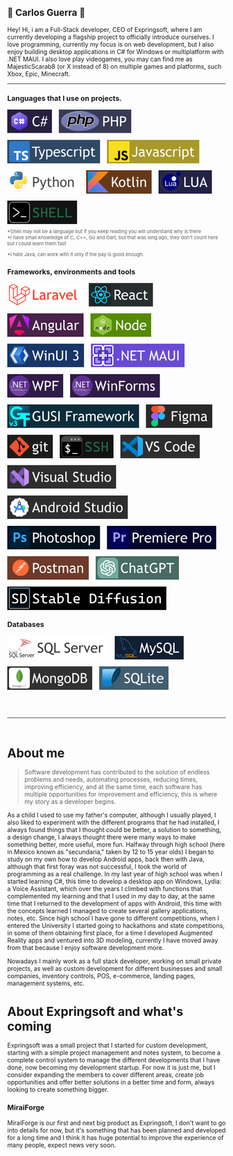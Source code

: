 ## 🔹 Carlos Guerra 🔹

Hey! Hi, i am a Full-Stack developer, CEO of Expringsoft, where I am currently developing a flagship project to officially introduce ourselves. I love programming, currently my focus is on web development, but I also enjoy building desktop applications in C# for Windows or multiplatform with .NET MAUI. I also love play videogames, you may can find me as MajesticScarab8 (or X instead of 8) on multiple games and platforms, such Xbox, Epic, Minecraft.

---

### Languages that I use on projects.

<div style="display: flex; flex-wrap: wrap; gap: 1rem;">
	<img src="img/lang_cs.png">
	<img src="img/lang_php.png">
	<img src="img/lang_ts.png">
	<img src="img/lang_js.png">
	<img src="img/lang_py.png">
	<img src="img/lang_kt.png">
	<img src="img/lang_lua.png">
	<img src="img/lang_shell.png">
</div>
<p style="font-size: 11px; opacity: 0.7; margin: 10px 0 0;">*Shell may not be a language but if you keep reading you will understand why is there</p>
<p style="font-size: 11px; opacity: 0.7; margin: 0;">*I have small knowledge of C, C++, Go and Dart, but that was long ago, they don't count here but I could learn them fast</p>
<p style="font-size: 11px; opacity: 0.7;">*I hate Java, can work with it only if the pay is good enough.</p>

### Frameworks, environments and tools

<div style="display: flex; flex-wrap: wrap; gap: 1rem;">
	<img src="img/frame_lara.png">
	<img src="img/lib_react.png">
	<img src="img/frame_ang.png">
	<img src="img/env_node.png">
	<img src="img/frame_winui.png">
	<img src="img/frame_maui.png">
	<img src="img/frame_wpf.png">
	<img src="img/frame_forms.png">
	<img src="img/frame_gf3.png">
	<img src="img/tool_fig.png">
	<img src="img/tool_git.png">
	<img src="img/tool_ssh.png">
	<img src="img/ide_code.png">
	<img src="img/ide_vs.png">
	<img src="img/ide_as.png">
	<img src="img/tool_ps.png">
	<img src="img/tool_prem.png">
	<img src="img/tool_post.png">
	<img src="img/tool_gpt.png">
	<img src="img/tool_sd.png">
</div>

### Databases

<div style="display: flex; flex-wrap: wrap; gap: 1rem;">
	<img src="img/db_serv.png">
	<img src="img/db_my.png">
	<img src="img/db_mongo.png">
	<img src="img/db_lite.png">
</div>

<hr style="margin: 4rem 0">

# About me
>Software development has contributed to the solution of endless problems and needs, automating processes, reducing times, improving efficiency, and at the same time, each software has multiple opportunities for improvement and efficiency, this is where my story as a developer begins.

As a child I used to use my father's computer, although I usually played, I also liked to experiment with the different programs that he had installed, I always found things that I thought could be better, a solution to something, a design change, I always thought there were many ways to make something better, more useful, more fun. Halfway through high school (here in Mexico known as "secundaria," taken by 12 to 15 year olds) I began to study on my own how to develop Android apps, back then with Java, although that first foray was not successful, I took the world of programming as a real challenge. In my last year of high school was when I started learning C#, this time to develop a desktop app on Windows, Lydia: a Voice Assistant, which over the years I climbed with functions that complemented my learning and that I used in my day to day, at the same time that I returned to the development of apps with Android, this time with the concepts learned I managed to create several gallery applications, notes, etc. Since high school I have gone to different competitions, when I entered the University I started going to hackathons and state competitions, in some of them obtaining first place, for a time I developed Augmented Reality apps and ventured into 3D modeling, currently I have moved away from that because I enjoy software development more.

Nowadays I mainly work as a full stack developer, working on small private projects, as well as custom development for different businesses and small companies, inventory controls, POS, e-commerce, landing pages, management systems, etc.

# About Expringsoft and what's coming
Expringsoft was a small project that I started for custom development, starting with a simple project management and notes system, to become a complete control system to manage the different developments that I have done, now becoming my development startup.
For now it is just me, but I consider expanding the members to cover different areas, create job opportunities and offer better solutions in a better time and form, always looking to create something bigger.
### MiraiForge
MiraiForge is our first and next big product as Expringsoft, I don't want to go into details for now, but it's something that has been planned and developed for a long time and I think it has huge potential to improve the experience of many people, expect news very soon.
